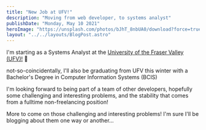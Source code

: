 ```yaml
---
title: "New Job at UFV!"
description: "Moving from web developer, to systems analyst"
publishDate: "Monday, May 10 2021"
heroImage: "https://unsplash.com/photos/bJhT_8nbUA0/download?force=true&w=1920"
layout: "../../layouts/BlogPost.astro"
---
```

I'm starting as a Systems Analyst at the [University of the Fraser Valley (UFV)!](https://ufv.ca) 🎉

not-so-coincidentally, I'll also be graduating from UFV this winter with a Bachelor's Degree in Computer Information Systems (BCIS) 

I'm looking forward to being part of a team of other developers, hopefully some challenging and interesting problems, and the stability that comes from 
a fulltime non-freelancing position! 

More to come on those challenging and interesting problems! 
I'm sure I'll be blogging about them one way or another...